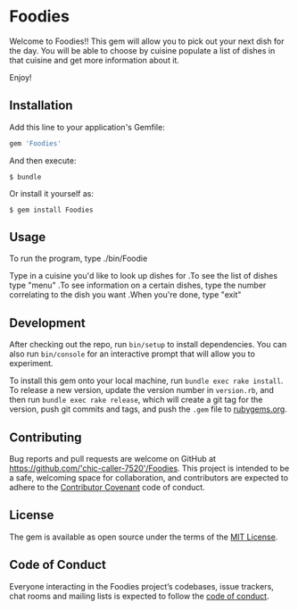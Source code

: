 # Foodies

Welcome to Foodies!! This gem will allow you to pick out your next dish for the day. You will be able to choose by cuisine populate a list of dishes in that cuisine and get more information about it.

Enjoy!



## Installation

Add this line to your application's Gemfile:

```ruby
gem 'Foodies'
```

And then execute:

    $ bundle

Or install it yourself as:

    $ gem install Foodies

## Usage

To run the program, type ./bin/Foodie

Type in a cuisine you'd like to look up dishes for .To see the list of dishes type "menu" .To see information on a certain dishes, type the number correlating to the dish you want .When you're done, type "exit"

## Development

After checking out the repo, run `bin/setup` to install dependencies. You can also run `bin/console` for an interactive prompt that will allow you to experiment.

To install this gem onto your local machine, run `bundle exec rake install`. To release a new version, update the version number in `version.rb`, and then run `bundle exec rake release`, which will create a git tag for the version, push git commits and tags, and push the `.gem` file to [rubygems.org](https://rubygems.org).

## Contributing

Bug reports and pull requests are welcome on GitHub at https://github.com/'chic-caller-7520'/Foodies. This project is intended to be a safe, welcoming space for collaboration, and contributors are expected to adhere to the [Contributor Covenant](http://contributor-covenant.org) code of conduct.

## License

The gem is available as open source under the terms of the [MIT License](https://opensource.org/licenses/MIT).

## Code of Conduct

Everyone interacting in the Foodies project’s codebases, issue trackers, chat rooms and mailing lists is expected to follow the [code of conduct](https://github.com/'chic-caller-7520'/Foodies/blob/master/CODE_OF_CONDUCT.md).
